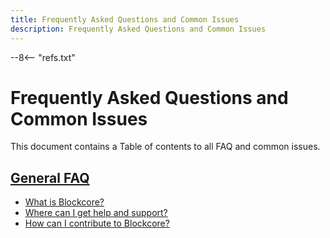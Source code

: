 ```yaml
---
title: Frequently Asked Questions and Common Issues
description: Frequently Asked Questions and Common Issues
---
```

--8<-- "refs.txt"

# Frequently Asked Questions and Common Issues

This document contains a Table of contents to all FAQ and common issues.

## [General FAQ](faq-general.md)

* [What is Blockcore?](faq-general.md#what-is-blockcore)
* [Where can I get help and support?](faq-general.md#where-can-i-get-help-and-support)
* [How can I contribute to Blockcore?](faq-general.md#how-can-i-contribute-to-blockcore)
